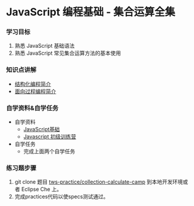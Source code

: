# JavaScript 编程基础 - 集合运算全集
### 学习目标
1. 熟悉 JavaScript 基础语法
2. 熟悉 JavaScript 常见集合运算方法的基本使用
### 知识点讲解
* [结构化编程简介](https://codingstyle-cn.b0.upaiyun.com/video/tws-online/collection/%E7%BB%93%E6%9E%84%E5%8C%96%E7%BC%96%E7%A8%8B%E7%AE%80%E4%BB%8B.mov)
* <a href="https://s3.cn-north-1.amazonaws.com.cn/tws-courses-resource/%E9%9D%A2%E5%90%91%E8%BF%87%E7%A8%8B%E7%BC%96%E7%A8%8B.mp4" rel="nofollow">面向过程编程简介</a>
### 自学资料&自学任务
* 自学资料
  * [JavaScript基础](http://codefordream.com/courses/js_basic/sections)
  * <a href="http://codefordream.com/courses/js_learning_camps/sections" rel="nofollow">Javascript 初级训练营</a>
* 自学任务
  * 完成上面两个自学任务
### 练习题步骤
1. git clone 题目 [tws-practice/collection-calculate-camp](tws-practice/collection-calculate-camp) 到本地开发环境或者 Eclipse Che 上。
2. 完成practices代码以使specs测试通过。
